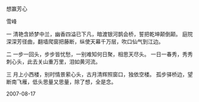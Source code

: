 想赢芳心

雪峰


一
清艳含娇梦中兰，幽香四溢已下凡，暗渡银河鹊会桥，誓把乾坤颠倒颠。
庭院深深芳径曲，翻墙爬窗把藤断，纵使天幕千万层，吹口仙气到江边。

二
一步一回头，步步皆忧愁，一别难知何日聚，相思天尽头。
一日一春秀，秀秀刺心头，此去关山重万里，泪如黄河流。

三
月上小西楼，别时情景萦心头，古月清辉照窗口，独依空楼。
孤步驿桥边，望断南飞雁，低头思量又思量，除了想，全是念。

2007-08-17



